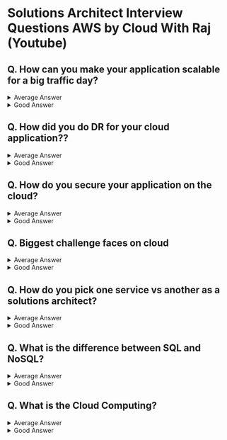 # Solutions Architect Interview Questions AWS by Cloud With Raj (Youtube)

## Q. How can you make your application scalable for a big traffic day?
<details>
<summary>
Average Answer</summary>
<div markdown="1">
Put the VMs or EC2 in auto scaling group and use load balancer
</div>
</details>

<details>
<summary>
Good Answer</summary>
<div markdown="1">
</div>
</details>

## Q. How did you do DR for your cloud application??
<details>
<summary>
Average Answer</summary>
<div markdown="1">

</div>
</details>

<details>
<summary>
Good Answer</summary>
<div markdown="1">
</div>
</details>

## Q. How do you secure your application on the cloud?
<details>
<summary>
Average Answer</summary>
<div markdown="1">

</div>
</details>

<details>
<summary>
Good Answer</summary>
<div markdown="1">
Tips:
 - Always better to explain I used microservice you designed, even if it is small.
  e.g. microservice design with third party API Gateway with Lambda
</div>
</details>

## Q. Biggest challenge faces on cloud
<details>
<summary>
Average Answer</summary>
<div markdown="1">
There are so many services, so it’s hard to determine when to use for what.
</div>
</details>

<details>
<summary>
Good Answer</summary>
<div markdown="1">
e.g. Auto scaling - thought using a regular auto scaling group would take care of high burst, high scaling criteria but it did not, so then had to do all the additional things.

e.g. Cost optimize the application - tried to design a kubernetes application but there is no restrictions on how big the parts could be, how big the nodes could be. So the application is just spinning up stuff and incurring a lots of bill, even if we are not using whatever we are spinning. To fix it, Amazon CloudWatch Insights and AWS Compute Optimizer identify whether aws resources are optimal and offer recommendations to improve cost and performance 
(Other option: the spot instances, AWS Cost Explorer for research purpose, third party(Kubecost, CloudHealth))
</div>
</details>


## Q. How do you pick one service vs another as a solutions architect?
<details>
<summary>
Average Answer</summary>
<div markdown="1">

</div>
</details>

<details>
<summary>
Good Answer</summary>
<div markdown="1">
</div>
</details>

## Q. What is the difference between SQL and NoSQL?
<details>
<summary>
Average Answer</summary>
<div markdown="1">

</div>
</details>

<details>
<summary>
Good Answer</summary>
<div markdown="1">
</div>
</details>

## Q. What is the Cloud Computing?
<details>
<summary>
Average Answer</summary>
<div markdown="1">

</div>
</details>

<details>
<summary>
Good Answer</summary>
<div markdown="1">
</div>
</details>